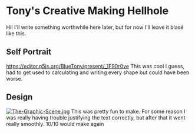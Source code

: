 # Tony's Creative Making Hellhole

Hi! I'll write something worthwhile here later, but for now I'll leave it blasé like this.

## Self Portrait
https://editor.p5js.org/BlueTony/present/_1F90r0ve
This was cool I guess, had to get used to calculating and writing every shape but could have been worse.

## Design
[![The-Graphic-Scene.jpg](https://i.postimg.cc/htBPJCZF/The-Graphic-Scene.jpg)](https://postimg.cc/F7TQ8xQG)
This was pretty fun to make. For some reason I was really having trouble justifying the text correctly, but after that it went really smoothly. 10/10 would make again
